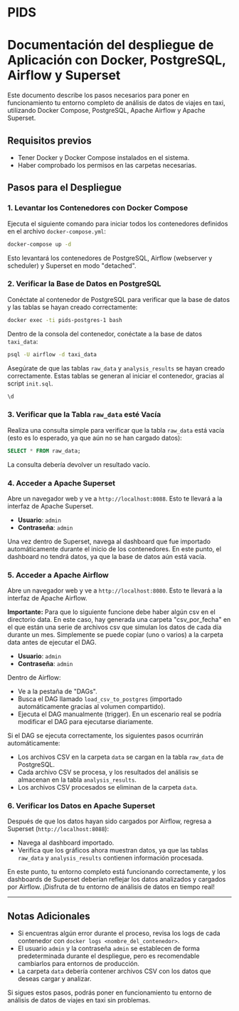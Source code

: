 # PIDS
# Documentación del despliegue de Aplicación con Docker, PostgreSQL, Airflow y Superset

Este documento describe los pasos necesarios para poner en funcionamiento tu entorno completo de análisis de datos de viajes en taxi, utilizando Docker Compose, PostgreSQL, Apache Airflow y Apache Superset.

## **Requisitos previos**
- Tener Docker y Docker Compose instalados en el sistema.
- Haber comprobado los permisos en las carpetas necesarias.

## **Pasos para el Despliegue**

### 1. **Levantar los Contenedores con Docker Compose**
   Ejecuta el siguiente comando para iniciar todos los contenedores definidos en el archivo `docker-compose.yml`:

   ```bash
   docker-compose up -d
   ```

   Esto levantará los contenedores de PostgreSQL, Airflow (webserver y scheduler) y Superset en modo "detached".

### 2. **Verificar la Base de Datos en PostgreSQL**
   Conéctate al contenedor de PostgreSQL para verificar que la base de datos y las tablas se hayan creado correctamente:

   ```bash
   docker exec -ti pids-postgres-1 bash
   ```

   Dentro de la consola del contenedor, conéctate a la base de datos `taxi_data`:

   ```bash
   psql -U airflow -d taxi_data
   ```

   Asegúrate de que las tablas `raw_data` y `analysis_results` se hayan creado correctamente. Estas tablas se generan al iniciar el contenedor, gracias al script `init.sql`.

   ```sql
   \d
   ```

### 3. **Verificar que la Tabla `raw_data` esté Vacía**
   Realiza una consulta simple para verificar que la tabla `raw_data` está vacía (esto es lo esperado, ya que aún no se han cargado datos):

   ```sql
   SELECT * FROM raw_data;
   ```

   La consulta debería devolver un resultado vacío.

### 4. **Acceder a Apache Superset**
   Abre un navegador web y ve a `http://localhost:8088`. Esto te llevará a la interfaz de Apache Superset.

   - **Usuario**: `admin`
   - **Contraseña**: `admin`

   Una vez dentro de Superset, navega al dashboard que fue importado automáticamente durante el inicio de los contenedores. En este punto, el dashboard no tendrá datos, ya que la base de datos aún está vacía.

### 5. **Acceder a Apache Airflow**
   Abre un navegador web y ve a `http://localhost:8080`. Esto te llevará a la interfaz de Apache Airflow.
   
   **Importante:** Para que lo siguiente funcione debe haber algún csv en el directorio data. En este caso, hay generada una carpeta "csv_por_fecha" en el que están una serie de archivos csv que simulan los datos de cada día durante un mes. Simplemente se puede copiar (uno o varios) a la carpeta data antes de ejecutar el DAG.

   - **Usuario**: `admin`
   - **Contraseña**: `admin`

   Dentro de Airflow:
   - Ve a la pestaña de "DAGs".
   - Busca el DAG llamado `load_csv_to_postgres` (importado automáticamente gracias al volumen compartido).
   - Ejecuta el DAG manualmente (trigger). En un escenario real se podría modificar el DAG para ejecutarse diariamente.

   Si el DAG se ejecuta correctamente, los siguientes pasos ocurrirán automáticamente:
   - Los archivos CSV en la carpeta `data` se cargan en la tabla `raw_data` de PostgreSQL.
   - Cada archivo CSV se procesa, y los resultados del análisis se almacenan en la tabla `analysis_results`.
   - Los archivos CSV procesados se eliminan de la carpeta `data`.

### 6. **Verificar los Datos en Apache Superset**
   Después de que los datos hayan sido cargados por Airflow, regresa a Superset (`http://localhost:8088`):
   - Navega al dashboard importado.
   - Verifica que los gráficos ahora muestran datos, ya que las tablas `raw_data` y `analysis_results` contienen información procesada.

En este punto, tu entorno completo está funcionando correctamente, y los dashboards de Superset deberían reflejar los datos analizados y cargados por Airflow. ¡Disfruta de tu entorno de análisis de datos en tiempo real! 

---

## **Notas Adicionales**
- Si encuentras algún error durante el proceso, revisa los logs de cada contenedor con `docker logs <nombre_del_contenedor>`.
- El usuario `admin` y la contraseña `admin` se establecen de forma predeterminada durante el despliegue, pero es recomendable cambiarlos para entornos de producción.
- La carpeta `data` debería contener archivos CSV con los datos que deseas cargar y analizar.

Si sigues estos pasos, podrás poner en funcionamiento tu entorno de análisis de datos de viajes en taxi sin problemas.
